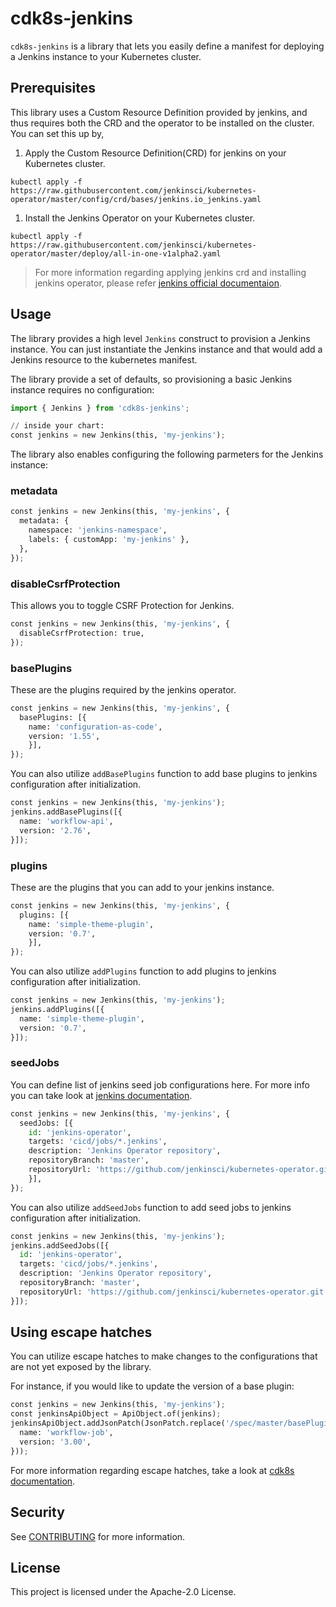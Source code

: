 # cdk8s-jenkins

`cdk8s-jenkins` is a library that lets you easily define a manifest for deploying a Jenkins instance to your Kubernetes cluster.

## Prerequisites

This library uses a Custom Resource Definition provided by jenkins, and thus requires both the CRD and the operator to be installed on the cluster.
You can set this up by,

1. Apply the Custom Resource Definition(CRD) for jenkins on your Kubernetes cluster.

```
kubectl apply -f https://raw.githubusercontent.com/jenkinsci/kubernetes-operator/master/config/crd/bases/jenkins.io_jenkins.yaml
```

1. Install the Jenkins Operator on your Kubernetes cluster.

```
kubectl apply -f https://raw.githubusercontent.com/jenkinsci/kubernetes-operator/master/deploy/all-in-one-v1alpha2.yaml
```

> For more information regarding applying jenkins crd and installing jenkins operator, please refer [jenkins official documentaion](https://jenkinsci.github.io/kubernetes-operator/docs/getting-started/latest/installing-the-operator/).

## Usage

The library provides a high level `Jenkins` construct to provision a Jenkins instance.
You can just instantiate the Jenkins instance and that would add a Jenkins resource to the kubernetes manifest.

The library provide a set of defaults, so provisioning a basic Jenkins instance requires no configuration:

```python
import { Jenkins } from 'cdk8s-jenkins';

// inside your chart:
const jenkins = new Jenkins(this, 'my-jenkins');
```

The library also enables configuring the following parmeters for the Jenkins instance:

### metadata

```python
const jenkins = new Jenkins(this, 'my-jenkins', {
  metadata: {
    namespace: 'jenkins-namespace',
    labels: { customApp: 'my-jenkins' },
  },
});
```

### disableCsrfProtection

This allows you to toggle CSRF Protection for Jenkins.

```python
const jenkins = new Jenkins(this, 'my-jenkins', {
  disableCsrfProtection: true,
});
```

### basePlugins

These are the plugins required by the jenkins operator.

```python
const jenkins = new Jenkins(this, 'my-jenkins', {
  basePlugins: [{
    name: 'configuration-as-code',
    version: '1.55',
    }],
});
```

You can also utilize `addBasePlugins` function to add base plugins to jenkins configuration after initialization.

```python
const jenkins = new Jenkins(this, 'my-jenkins');
jenkins.addBasePlugins([{
  name: 'workflow-api',
  version: '2.76',
}]);
```

### plugins

These are the plugins that you can add to your jenkins instance.

```python
const jenkins = new Jenkins(this, 'my-jenkins', {
  plugins: [{
    name: 'simple-theme-plugin',
    version: '0.7',
    }],
});
```

You can also utilize `addPlugins` function to add plugins to jenkins configuration after initialization.

```python
const jenkins = new Jenkins(this, 'my-jenkins');
jenkins.addPlugins([{
  name: 'simple-theme-plugin',
  version: '0.7',
}]);
```

### seedJobs

You can define list of jenkins seed job configurations here. For more info you can take look at [jenkins documentation](https://jenkinsci.github.io/kubernetes-operator/docs/getting-started/latest/configuring-seed-jobs-and-pipelines/).

```python
const jenkins = new Jenkins(this, 'my-jenkins', {
  seedJobs: [{
    id: 'jenkins-operator',
    targets: 'cicd/jobs/*.jenkins',
    description: 'Jenkins Operator repository',
    repositoryBranch: 'master',
    repositoryUrl: 'https://github.com/jenkinsci/kubernetes-operator.git',
    }],
});
```

You can also utilize `addSeedJobs` function to add seed jobs to jenkins configuration after initialization.

```python
const jenkins = new Jenkins(this, 'my-jenkins');
jenkins.addSeedJobs([{
  id: 'jenkins-operator',
  targets: 'cicd/jobs/*.jenkins',
  description: 'Jenkins Operator repository',
  repositoryBranch: 'master',
  repositoryUrl: 'https://github.com/jenkinsci/kubernetes-operator.git',
}]);
```

## Using escape hatches

You can utilize escape hatches to make changes to the configurations that are not yet exposed by the library.

For instance, if you would like to update the version of a base plugin:

```python
const jenkins = new Jenkins(this, 'my-jenkins');
const jenkinsApiObject = ApiObject.of(jenkins);
jenkinsApiObject.addJsonPatch(JsonPatch.replace('/spec/master/basePlugins/1', {
  name: 'workflow-job',
  version: '3.00',
}));
```

For more information regarding escape hatches, take a look at [cdk8s documentation](https://cdk8s.io/docs/latest/concepts/escape-hatches/).

## Security

See [CONTRIBUTING](CONTRIBUTING.md#security-issue-notifications) for more
information.

## License

This project is licensed under the Apache-2.0 License.
